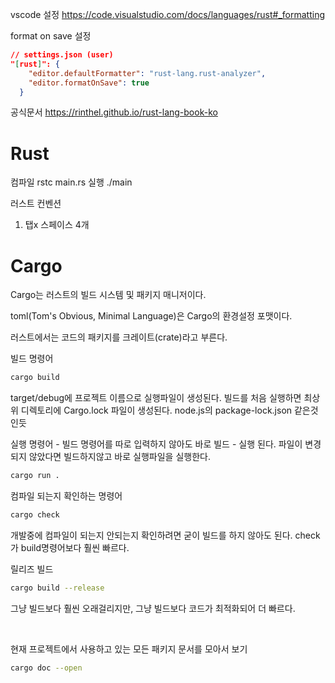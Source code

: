 vscode 설정
https://code.visualstudio.com/docs/languages/rust#_formatting

format on save 설정

```json
// settings.json (user)
"[rust]": {
    "editor.defaultFormatter": "rust-lang.rust-analyzer",
    "editor.formatOnSave": true
  }
```

공식문서
https://rinthel.github.io/rust-lang-book-ko

<h1>Rust</h1>

컴파일
rstc main.rs
실행
./main

러스트 컨벤션

1. 탭x 스페이스 4개

<h1>Cargo</h1>

Cargo는 러스트의 빌드 시스템 및 패키지 매니저이다.

toml(Tom's Obvious, Minimal Language)은 Cargo의 환경설정 포맷이다.

러스트에서는 코드의 패키지를 크레이트(crate)라고 부른다.

빌드 명령어

```bash
cargo build
```

target/debug에 프로젝트 이름으로 실행파일이 생성된다.
빌드를 처음 실행하면 최상위 디렉토리에 Cargo.lock 파일이 생성된다. node.js의 package-lock.json 같은것인듯

실행 명령어 - 빌드 명령어를 따로 입력하지 않아도 바로 빌드 - 실행 된다.
파일이 변경되지 않았다면 빌드하지않고 바로 실행파일을 실행한다.

```bash
cargo run .
```

컴파일 되는지 확인하는 명령어

```bash
cargo check
```

개발중에 컴파일이 되는지 안되는지 확인하려면 굳이 빌드를 하지 않아도 된다.
check가 build명령어보다 훨씬 빠르다.

릴리즈 빌드

```bash
cargo build --release
```

그냥 빌드보다 훨씬 오래걸리지만, 그냥 빌드보다 코드가 최적화되어 더 빠르다.

<br/>

현재 프로젝트에서 사용하고 있는 모든 패키지 문서를 모아서 보기

```bash
cargo doc --open
```

